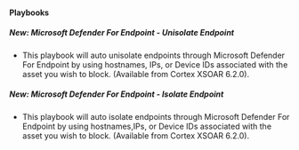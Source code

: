 

#### Playbooks
##### New: Microsoft Defender For Endpoint - Unisolate Endpoint
- This playbook will auto unisolate endpoints through Microsoft Defender For Endpoint by using hostnames, IPs, or Device IDs associated with the asset you wish to block. (Available from Cortex XSOAR 6.2.0).
##### New: Microsoft Defender For Endpoint - Isolate Endpoint
- This playbook will auto isolate endpoints through Microsoft Defender For Endpoint by using hostnames,IPs, or Device IDs associated with the asset you wish to block. (Available from Cortex XSOAR 6.2.0).